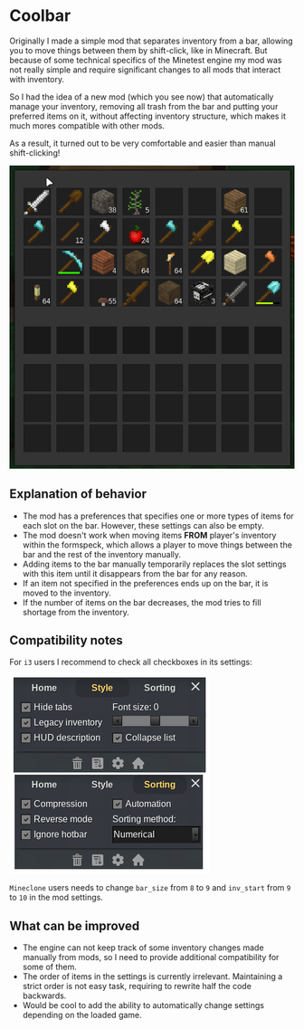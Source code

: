 # Coolbar

Originally I made a simple mod that separates inventory from a bar, allowing you
to move things between them by shift-click, like in Minecraft. But because of
some technical specifics of the Minetest engine my mod was not really simple and
require significant changes to all mods that interact with inventory.

So I had the idea of a new mod (which you see now) that automatically manage
your inventory, removing all trash from the bar and putting your preferred items
on it, without affecting inventory structure, which makes it much mores
compatible with other mods.

As a result, it turned out to be very comfortable and easier than manual
shift-clicking!

![demo](images/screenrecord.gif)

## Explanation of behavior

- The mod has a preferences that specifies one or more types of items for each
  slot on the bar. However, these settings can also be empty.
- The mod doesn't work when moving items **FROM** player's inventory within the
  formspeck, which allows a player to move things between the bar and the rest
  of the inventory manually.
- Adding items to the bar manually temporarily replaces the slot settings with
  this item until it disappears from the bar for any reason.
- If an item not specified in the preferences ends up on the bar, it is moved to
  the inventory.
- If the number of items on the bar decreases, the mod tries to fill shortage
  from the inventory.

## Compatibility notes

For `i3` users I recommend to check all checkboxes in its settings:

![demo](images/i3.png)

`Mineclone` users needs to change `bar_size` from `8` to `9` and `inv_start`
from `9` to `10` in the mod settings.

## What can be improved

- The engine can not keep track of some inventory changes made manually from
  mods, so I need to provide additional compatibility for some of them.
- The order of items in the settings is currently irrelevant. Maintaining a
  strict order is not easy task, requiring to rewrite half the code backwards.
- Would be cool to add the ability to automatically change settings depending on
  the loaded game.
